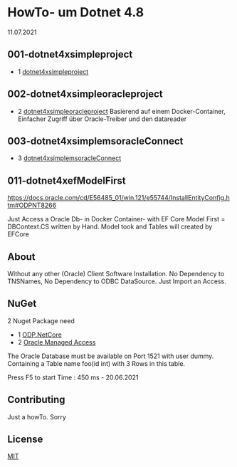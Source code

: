 ﻿# HowTo- um Dotnet 4.8
11.07.2021


## 001-dotnet4xsimpleproject
* 1 [dotnet4xsimpleproject ](https://github.com/alexanderfontana/howtodotnet4x/tree/master/001-dotnet4xsimpleproject)




## 002-dotnet4xsimpleoracleproject
* 2 [dotnet4xsimpleoracleproject](https://github.com/alexanderfontana/howtodotnet4x/blob/master/002-dotnet4xsimpleoracleproject)
Basierend auf einem Docker-Container,
Einfacher Zugriff über Oracle-Treiber und den datareader



## 003-dotnet4xsimplemsoracleConnect
* 3 [dotnet4xsimplemsoracleConnect](https://github.com/alexanderfontana/howtodotnet4x/tree/master/003-dotnet4xsimplemsoracleprojekt)

## 011-dotnet4xefModelFirst
https://docs.oracle.com/cd/E56485_01/win.121/e55744/InstallEntityConfig.htm#ODPNT8266


Just Access a Oracle Db- in Docker Container- with EF Core 
Model First = DBContext.CS written by Hand.
Model took and Tables will created by EFCore

## About
Without any other (Oracle) Client Software Installation.
No Dependency to TNSNames, 
No Dependency to ODBC DataSource.
Just Import an Access.


## NuGet
   2 Nuget Package need
* 1 [ODP.NetCore ](https://www.nuget.org/packages/ODP.NetCore/)
* 2 [Oracle Managed Access ](https://www.nuget.org/packages/Oracle.ManagedDataAccess.Core)
 

The Oracle Database must be available on Port 1521 with user dummy. Containing a Table name foo(id int) with 3 Rows in this table.


Press F5 to start
Time : 450 ms - 20.06.2021 

## Contributing
Just a howTo. Sorry

## License
[MIT](https://choosealicense.com/licenses/mit/)